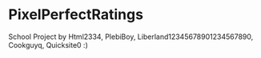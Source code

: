 # PixelPerfectRatings
School Project by Html2334, PlebiBoy, Liberland12345678901234567890, Cookguyq, Quicksite0 :)

